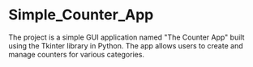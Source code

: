# Simple_Counter_App
 The project is a simple GUI application named "The Counter App" built using the Tkinter library in Python. The app allows users to create 
  and manage counters for various categories.
